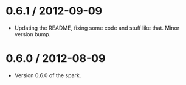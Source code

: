 
0.6.1 / 2012-09-09 
==================

  * Updating the README, fixing some code and stuff like that. Minor version bump.

0.6.0 / 2012-08-09 
==================

  * Version 0.6.0 of the spark.
